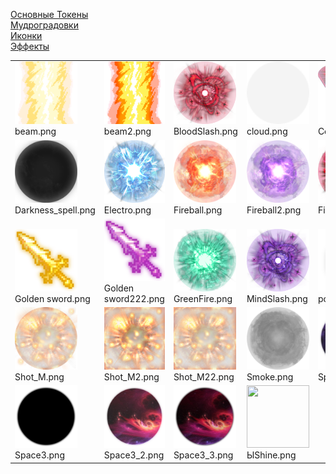[Основные Токены](https://github.com/CatacombNoop/ktms-tokens/blob/main/images_main/README.md)\
[Мудроградовки](https://github.com/CatacombNoop/ktms-tokens/blob/main/images_mudrog/README.md)\
[Иконки](https://github.com/CatacombNoop/ktms-tokens/blob/main/images_icons/README.md)\
[Эффекты](https://github.com/CatacombNoop/ktms-tokens/blob/main/images_sfx/README.md)

<table><tr>
<tr>
<td valign="bottom">
<img src="./beam.png" width="100" height="100"><br>
beam.png
</td>

<td valign="bottom">
<img src="./beam2.png" width="100" height="100"><br>
beam2.png
</td>

<td valign="bottom">
<img src="./BloodSlash.png" width="100" height="100"><br>
BloodSlash.png
</td>

<td valign="bottom">
<img src="./cloud.png" width="100" height="100"><br>
cloud.png
</td>

<td valign="bottom">
<img src="./Cone_Shot.png" width="100" height="100"><br>
Cone_Shot.png
</td>

<td valign="bottom">
<img src="./Cut.png" width="100" height="100"><br>
Cut.png
</td>

</tr>
<tr>
<td valign="bottom">
<img src="./Darkness_spell.png" width="100" height="100"><br>
Darkness_spell.png
</td>

<td valign="bottom">
<img src="./Electro.png" width="100" height="100"><br>
Electro.png
</td>

<td valign="bottom">
<img src="./Fireball.png" width="100" height="100"><br>
Fireball.png
</td>

<td valign="bottom">
<img src="./Fireball2.png" width="100" height="100"><br>
Fireball2.png
</td>

<td valign="bottom">
<img src="./Fire_hell.png" width="100" height="100"><br>
Fire_hell.png
</td>

<td valign="bottom">
<img src="./FrostHit.png" width="100" height="100"><br>
FrostHit.png
</td>

</tr>
<tr>
<td valign="bottom">
<img src="./Golden sword.png" width="100" height="100"><br>
Golden sword.png
</td>

<td valign="bottom">
<img src="./Golden sword222.png" width="100" height="100"><br>
Golden sword222.png
</td>

<td valign="bottom">
<img src="./GreenFire.png" width="100" height="100"><br>
GreenFire.png
</td>

<td valign="bottom">
<img src="./MindSlash.png" width="100" height="100"><br>
MindSlash.png
</td>

<td valign="bottom">
<img src="./point.png" width="100" height="100"><br>
point.png
</td>

<td valign="bottom">
<img src="./POINT3.png" width="100" height="100"><br>
POINT3.png
</td>

</tr>
<tr>
<td valign="bottom">
<img src="./Shot_M.png" width="100" height="100"><br>
Shot_M.png
</td>

<td valign="bottom">
<img src="./Shot_M2.png" width="100" height="100"><br>
Shot_M2.png
</td>

<td valign="bottom">
<img src="./Shot_M22.png" width="100" height="100"><br>
Shot_M22.png
</td>

<td valign="bottom">
<img src="./Smoke.png" width="100" height="100"><br>
Smoke.png
</td>

<td valign="bottom">
<img src="./Space.png" width="100" height="100"><br>
Space.png
</td>

<td valign="bottom">
<img src="./Space2.png" width="100" height="100"><br>
Space2.png
</td>

</tr>
<tr>
<td valign="bottom">
<img src="./Space3.png" width="100" height="100"><br>
Space3.png
</td>

<td valign="bottom">
<img src="./Space3_2.png" width="100" height="100"><br>
Space3_2.png
</td>

<td valign="bottom">
<img src="./Space3_3.png" width="100" height="100"><br>
Space3_3.png
</td>

<td valign="bottom">
<img src="./ЫShine.png" width="100" height="100"><br>
ЫShine.png
</td>

</tr></table>
